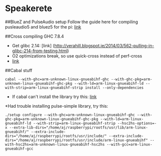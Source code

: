 # Speakerete

##BlueZ and PulseAudio setup
Follow the guide here for compiling pusleaudio5 and bluez5 for the pi: [link](https://www.raspberrypi.org/forums/viewtopic.php?f=29&t=87138)

##Cross compiling GHC 7.8.4
* Get glibc 2.14: [link] (http://verahill.blogspot.ie/2014/03/562-pulling-in-glibc-214-from-testing.html)
* O2 optimizations break, so use quick-cross instead of perf-cross
* [link](https://github.com/ku-fpg/raspberry-pi/wiki/GHC-Cross-Compiler-for-Raspberry-Pi)

##Cabal stuff
```
cabal --with-ghc=arm-unknown-linux-gnueabihf-ghc --with-ghc-pkg=arm-unknown-linux-gnueabihf-ghc-pkg --with-ld=arm-linux-gnueabihf-ld --with-strip=arm-linux-gnueabihf-strip install --only-dependencies
```
* If cabal can't install the library try this: [link](http://stackoverflow.com/questions/25765893/how-do-i-install-dependencies-when-cross-compiling-haskell-code)

*Had trouble installing pulse-simple library, try this:
```
./setup configure --with-ghc=arm-unknown-linux-gnueabihf-ghc --with-ghc-pkg=arm-unknown-linux-gnueabihf-ghc-pkg --with-ld=arm-linux-gnueabihf-ld --with-strip=arm-linux-gnueabihf-strip --hsc2hs-options=-x --extra-lib-dirs="/home/aj/raspberrypi/rootfs/usr/lib/arm-linux-gnueabihf/" --extra-include-dirs="/home/aj/raspberrypi/rootfs/usr/include/" --extra-include-dirs="/home/aj/raspberrypi/rootfs/usr/include/arm-linux-gnueabihf" --with-hsc2hs=arm-unknown-linux-gnueabihf-hsc2hs --with-gcc=arm-linux-gnueabihf-gcc
```
